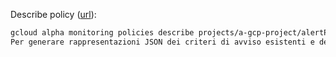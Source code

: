 




Describe policy ([url](https://cloud.google.com/monitoring/alerts/policies-in-json)):

```bash
gcloud alpha monitoring policies describe projects/a-gcp-project/alertPolicies/12669073143329903307 > test-policy.yaml
Per generare rappresentazioni JSON dei criteri di avviso esistenti e dei canali di notifica:
```
